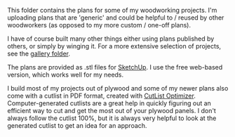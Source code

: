 This folder contains the plans for some of my woodworking projects. I'm
uploading plans that are 'generic' and could be helpful to / reused by other
woodworkers (as opposed to my more custom / one-off plans).

I have of course
built many other things either using plans published by others, or simply by
winging it. For a more extensive selection of projects, see the [gallery
folder](gallery/).

The plans are provided as .stl files for [SketchUp](https://www.sketchup.com/).
I use the free web-based version, which works well for my needs.

I build most of my projects out of plywood and some of my newer plans also come
with a cutlist in PDF format, created with [CutList
Optimizer](https://www.cutlistoptimizer.com). Computer-generated cutlists are a
great help in quickly figuring out an efficient way to cut and get the most
out of your plywood panels. I don't always follow the cutlist 100%, but it is
always very helpful to look at the generated cutlist to get an idea for an
approach.
